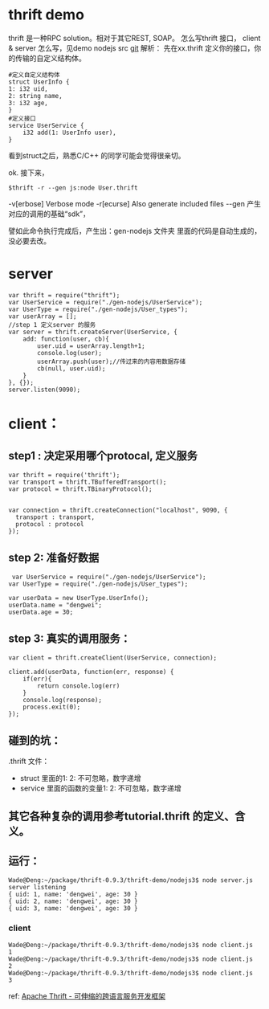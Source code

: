 # thrift demo

thrift 是一种RPC solution。相对于其它REST, SOAP。
怎么写thrift 接口， client & server 怎么写，见demo nodejs src [git][1]
解析：
先在xx.thrift 定义你的接口，你的传输的自定义结构体。

    #定义自定义结构体
    struct UserInfo {
    1: i32 uid,
    2: string name,
    3: i32 age,
    }
    #定义接口
    service UserService {
        i32 add(1: UserInfo user),
    }

看到struct之后，熟悉C/C++ 的同学可能会觉得很亲切。

ok. 接下来，

`$thrift -r --gen js:node User.thrift`

  -v[erbose]  Verbose mode
  -r[ecurse]  Also generate included files
  --gen 产生对应的调用的基础“sdk”，
  
譬如此命令执行完成后，产生出：gen-nodejs 文件夹
里面的代码是自动生成的，没必要去改。

# server 

    var thrift = require("thrift");
    var UserService = require("./gen-nodejs/UserService");
    var UserType = require("./gen-nodejs/User_types");
    var userArray = [];
    //step 1 定义server 的服务
    var server = thrift.createServer(UserService, {
        add: function(user, cb){
            user.uid = userArray.length+1;
            console.log(user);
            userArray.push(user);//传过来的内容用数据存储
            cb(null, user.uid);
        }
    }, {});
    server.listen(9090);


# client：
## step1 : 决定采用哪个protocal, 定义服务


    var thrift = require('thrift');
    var transport = thrift.TBufferedTransport();
    var protocol = thrift.TBinaryProtocol();
    
   
    var connection = thrift.createConnection("localhost", 9090, {
      transport : transport,
      protocol : protocol
    });

## step 2: 准备好数据
    
     var UserService = require("./gen-nodejs/UserService");
    var UserType = require("./gen-nodejs/User_types");
    
    var userData = new UserType.UserInfo();
    userData.name = "dengwei";
    userData.age = 30;

## step 3: 真实的调用服务：

    var client = thrift.createClient(UserService, connection);
    
    client.add(userData, function(err, response) {
        if(err){
            return console.log(err)
        }
        console.log(response);
        process.exit(0);
    });



## 碰到的坑：
.thrift  文件：

 - struct 里面的1: 2: 不可忽略，数字递增 
 - service 里面的函数的变量1: 2: 不可忽略，数字递增

## 其它各种复杂的调用参考tutorial.thrift 的定义、含义。

## 运行：

    Wade@Deng:~/package/thrift-0.9.3/thrift-demo/nodejs3$ node server.js
    server listening
    { uid: 1, name: 'dengwei', age: 30 }
    { uid: 2, name: 'dengwei', age: 30 }
    { uid: 3, name: 'dengwei', age: 30 }

### client

    Wade@Deng:~/package/thrift-0.9.3/thrift-demo/nodejs3$ node client.js 
    1
    Wade@Deng:~/package/thrift-0.9.3/thrift-demo/nodejs3$ node client.js 
    2
    Wade@Deng:~/package/thrift-0.9.3/thrift-demo/nodejs3$ node client.js 
    3

 
ref:
[Apache Thrift - 可伸缩的跨语言服务开发框架][2]


  [1]: https://github.com/no7dw/thrift-demo
  [2]: https://www.ibm.com/developerworks/cn/java/j-lo-apachethrift/




